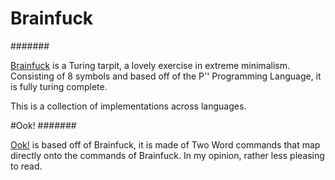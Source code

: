 # Brainfuck
#######

[Brainfuck](https://en.wikipedia.org/wiki/Brainfuck) is a Turing tarpit, a lovely exercise in extreme minimalism.
Consisting of 8 symbols and based off of the P'' Programming Language, it is fully turing complete.

This is a collection of implementations across languages.


#Ook!
#######

[Ook!](https://en.wikipedia.org/wiki/Ook_Ook) is based off of Brainfuck, it is made of Two Word commands that map directly onto the commands of Brainfuck.
In my opinion, rather less pleasing to read.
